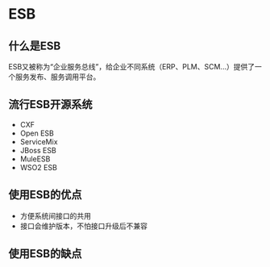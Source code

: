 # ESB

## 什么是ESB

ESB又被称为“企业服务总线”，给企业不同系统（ERP、PLM、SCM...）提供了一个服务发布、服务调用平台。

## 流行ESB开源系统

* CXF
* Open ESB 
* ServiceMix
* JBoss ESB
* MuleESB
* WSO2 ESB


## 使用ESB的优点

* 方便系统间接口的共用
* 接口会维护版本，不怕接口升级后不兼容



## 使用ESB的缺点
